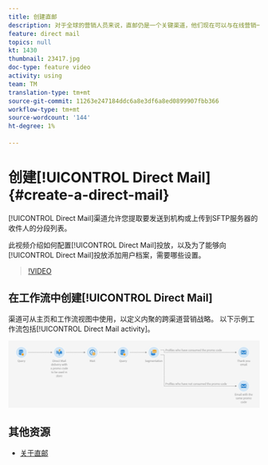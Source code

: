 ```yaml
---
title: 创建直邮
description: 对于全球的营销人员来说，直邮仍是一个关键渠道，他们现在可以与在线营销一起精心策划这些线下互动。 支持数字通信的引擎（如电子邮件和移动设备）现在也可以个性化直接邮件服务。
feature: direct mail
topics: null
kt: 1430
thumbnail: 23417.jpg
doc-type: feature video
activity: using
team: TM
translation-type: tm+mt
source-git-commit: 11263e247184ddc6a8e3df6a8ed0899907fbb366
workflow-type: tm+mt
source-wordcount: '144'
ht-degree: 1%

---
```



# 创建[!UICONTROL Direct Mail] {#create-a-direct-mail}

[!UICONTROL Direct Mail]渠道允许您提取要发送到机构或上传到SFTP服务器的收件人的分段列表。

此视频介绍如何配置[!UICONTROL Direct Mail]投放，以及为了能够向[!UICONTROL Direct Mail]投放添加用户档案，需要哪些设置。

>[!VIDEO](https://video.tv.adobe.com/v/23417?quality=12)

## 在工作流中创建[!UICONTROL Direct Mail]

渠道可从主页和工作流视图中使用，以定义内聚的跨渠道营销战略。 以下示例工作流包括[!UICONTROL Direct Mail activity]。

![工作流图像](/help/assets/direct_mail_examplewf.png)

## 其他资源

* [关于直邮](https://docs.adobe.com/content/help/en/campaign-standard/using/communication-channels/direct-mail/about-direct-mail.html)
